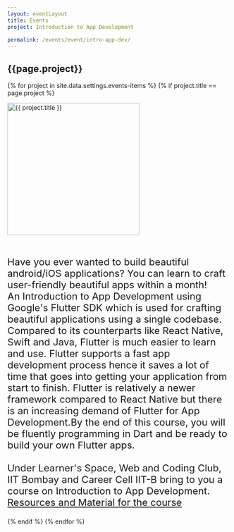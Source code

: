 ```yaml
---
layout: eventLayout
title: Events
project: Introduction to App Development
    
permalink: /events/event/intro-app-dev/
---
```


<h2 class="display1 m-3 p-3 text-center">{{page.project}}</h2>

{% for project in site.data.settings.events-items %}
{% if project.title == page.project %}
<div>
    <img src="{{ site.baseurl }}/{{ project.image }}"  width = "300" height="300" alt="{{ project.title }}" class="border rounded img-soc">
</div>

<div>
    <p class="display3" style = "font-size:22px;" >
        <br>
       Have you ever wanted to build beautiful android/iOS applications? You can learn to craft user-friendly beautiful apps within a month! 
<br>
An Introduction to App Development using Google's Flutter SDK which is used for crafting beautiful applications using a single codebase. Compared to its counterparts like React Native, Swift and Java, Flutter is much easier to learn and use. Flutter supports a fast app development process hence it saves a lot of time that goes into getting your application from start to finish. Flutter is relatively a newer framework compared to React Native but there is an increasing demand of Flutter for App Development.By the end of this course, you will be fluently programming in Dart and be ready to build your own Flutter apps.
<br><br>
Under Learner's Space, Web and Coding Club, IIT Bombay and Career Cell IIT-B bring to you a course on Introduction to App Development.
<br>
<a href="https://github.com/wncc/TSS-2021/tree/main/Intro%20to%20App%20Development">Resources and Material for the course</a>
    </p>
</div>
{% endif %}
{% endfor %}
